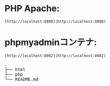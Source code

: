 # PHP Apache:
```
[http://localhost:8080](http://localhost:8080)
```



# phpmyadminコンテナ:
```
[http://localhost:8082](http://localhost:8082)
```
<pre>
.
├── html
├── php
└── README.md
</pre>
